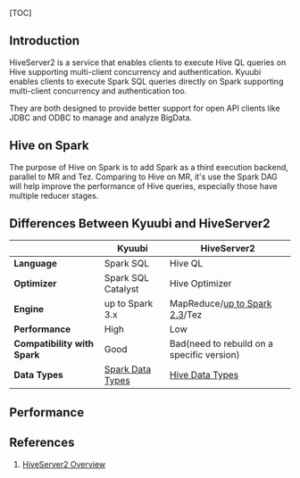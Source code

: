 [TOC]

## Introduction

HiveServer2 is a service that enables clients to execute Hive QL queries on Hive supporting multi-client concurrency and authentication.
Kyuubi enables clients to execute Spark SQL queries directly on Spark supporting multi-client concurrency and authentication too.

They are both designed to provide better support for open API clients like JDBC and ODBC to manage and analyze BigData.

## Hive on Spark

The purpose of Hive on Spark is to add Spark as a third execution backend, parallel to MR and Tez.
Comparing to Hive on MR, it's use the Spark DAG will help improve the performance of Hive queries, especially those
have multiple reducer stages.

## Differences Between Kyuubi and HiveServer2

|                              |                                     Kyuubi                                      |                                                                            HiveServer2                                                                             |
|------------------------------|---------------------------------------------------------------------------------|--------------------------------------------------------------------------------------------------------------------------------------------------------------------|
| **Language**                 | Spark SQL                                                                       | Hive QL                                                                                                                                                            |
| **Optimizer**                | Spark SQL Catalyst                                                              | Hive Optimizer                                                                                                                                                     |
| **Engine**                   | up to Spark 3.x                                                                 | MapReduce/[up to Spark 2.3](https://cwiki.apache.org/confluence/display/Hive/Hive+on+Spark%3A+Getting+Started#HiveonSpark:GettingStarted-VersionCompatibility)/Tez |
| **Performance**              | High                                                                            | Low                                                                                                                                                                |
| **Compatibility with Spark** | Good                                                                            | Bad(need to rebuild on a specific version)                                                                                                                         |
| **Data Types**               | [Spark Data Types](https://spark.apache.org/docs/latest/sql-ref-datatypes.html) | [Hive Data Types](https://cwiki.apache.org/confluence/display/Hive/LanguageManual+Types)                                                                           |

## Performance

## References

1. [HiveServer2 Overview](https://cwiki.apache.org/confluence/display/Hive/HiveServer2+Overview)


